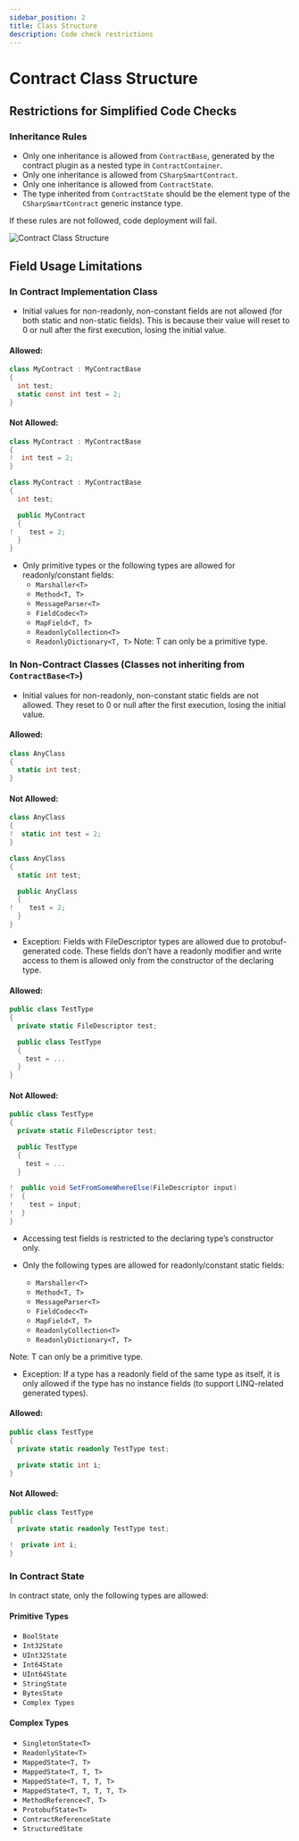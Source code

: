 ```yaml
---
sidebar_position: 2
title: Class Structure
description: Code check restrictions
---
```


# Contract Class Structure

## Restrictions for Simplified Code Checks

### Inheritance Rules
- Only one inheritance is allowed from `ContractBase`, generated by the contract plugin as a nested type in `ContractContainer`.
- Only one inheritance is allowed from `CSharpSmartContract`.
- Only one inheritance is allowed from `ContractState`.
- The type inherited from `ContractState` should be the element type of the `CSharpSmartContract` generic instance type.

If these rules are not followed, code deployment will fail.

![Contract Class Structure](/img/contract-class-structure.webp)

## Field Usage Limitations

### In Contract Implementation Class
- Initial values for non-readonly, non-constant fields are not allowed (for both static and non-static fields). This is because their value will reset to 0 or null after the first execution, losing the initial value.

#### Allowed:
```cs
class MyContract : MyContractBase
{
  int test;
  static const int test = 2;
}
```

#### Not Allowed:
```cs
class MyContract : MyContractBase
{
!  int test = 2;
}
```

```cs
class MyContract : MyContractBase
{
  int test;

  public MyContract
  {
!    test = 2;
  }
}
```

- Only primitive types or the following types are allowed for readonly/constant fields:
    - `Marshaller<T>`
    - `Method<T, T>`
    - `MessageParser<T>`
    - `FieldCodec<T>`
    - `MapField<T, T>`
    - `ReadonlyCollection<T>`
    - `ReadonlyDictionary<T, T>`
Note: T can only be a primitive type.

### In Non-Contract Classes (Classes not inheriting from `ContractBase<T>`)
- Initial values for non-readonly, non-constant static fields are not allowed. They reset to 0 or null after the first execution, losing the initial value.

#### Allowed:
```cs
class AnyClass
{
  static int test;
}
```

#### Not Allowed:
```cs
class AnyClass
{
!  static int test = 2;
}
```

```cs
class AnyClass
{
  static int test;

  public AnyClass
  {
!    test = 2;
  }
}
```

- Exception: Fields with FileDescriptor types are allowed due to protobuf-generated code. These fields don’t have a readonly modifier and write access to them is allowed only from the constructor of the declaring type.

#### Allowed:
```cs
public class TestType
{
  private static FileDescriptor test;

  public class TestType
  {
    test = ...
  }
}
```

#### Not Allowed:
```cs
public class TestType
{
  private static FileDescriptor test;

  public TestType
  {
    test = ...
  }

!  public void SetFromSomeWhereElse(FileDescriptor input)
!  {
!    test = input;
!  }
}
```

- Accessing test fields is restricted to the declaring type’s constructor only.

- Only the following types are allowed for readonly/constant static fields:
    - `Marshaller<T>`
    - `Method<T, T>`
    - `MessageParser<T>`
    - `FieldCodec<T>`
    - `MapField<T, T>`
    - `ReadonlyCollection<T>`
    - `ReadonlyDictionary<T, T>`

Note: T can only be a primitive type.

- Exception: If a type has a readonly field of the same type as itself, it is only allowed if the type has no instance fields (to support LINQ-related generated types).

#### Allowed:
```cs
public class TestType
{
  private static readonly TestType test;

  private static int i;
}
```

#### Not Allowed:
```cs
public class TestType
{
  private static readonly TestType test;

!  private int i;
}
```

### In Contract State
In contract state, only the following types are allowed:

#### Primitive Types
- `BoolState`
- `Int32State`
- `UInt32State`
- `Int64State`
- `UInt64State`
- `StringState`
- `BytesState`
- `Complex Types`

#### Complex Types
- `SingletonState<T>`
- `ReadonlyState<T>`
- `MappedState<T, T>`
- `MappedState<T, T, T>`
- `MappedState<T, T, T, T>`
- `MappedState<T, T, T, T, T>`
- `MethodReference<T, T>`
- `ProtobufState<T>`
- `ContractReferenceState`
- `StructuredState`